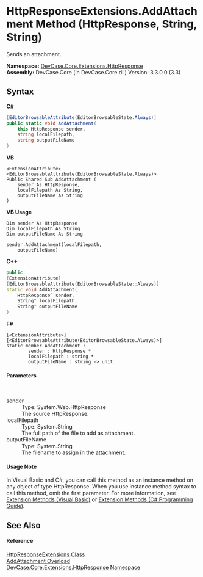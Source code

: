 # HttpResponseExtensions.AddAttachment Method (HttpResponse, String, String)
 

Sends an attachment.

**Namespace:**&nbsp;<a href="N_DevCase_Core_Extensions_HttpResponse">DevCase.Core.Extensions.HttpResponse</a><br />**Assembly:**&nbsp;DevCase.Core (in DevCase.Core.dll) Version: 3.3.0.0 (3.3)

## Syntax

**C#**<br />
``` C#
[EditorBrowsableAttribute(EditorBrowsableState.Always)]
public static void AddAttachment(
	this HttpResponse sender,
	string localFilepath,
	string outputFileName
)
```

**VB**<br />
``` VB
<ExtensionAttribute>
<EditorBrowsableAttribute(EditorBrowsableState.Always)>
Public Shared Sub AddAttachment ( 
	sender As HttpResponse,
	localFilepath As String,
	outputFileName As String
)
```

**VB Usage**<br />
``` VB Usage
Dim sender As HttpResponse
Dim localFilepath As String
Dim outputFileName As String

sender.AddAttachment(localFilepath, 
	outputFileName)
```

**C++**<br />
``` C++
public:
[ExtensionAttribute]
[EditorBrowsableAttribute(EditorBrowsableState::Always)]
static void AddAttachment(
	HttpResponse^ sender, 
	String^ localFilepath, 
	String^ outputFileName
)
```

**F#**<br />
``` F#
[<ExtensionAttribute>]
[<EditorBrowsableAttribute(EditorBrowsableState.Always)>]
static member AddAttachment : 
        sender : HttpResponse * 
        localFilepath : string * 
        outputFileName : string -> unit 

```


#### Parameters
&nbsp;<dl><dt>sender</dt><dd>Type: System.Web.HttpResponse<br />The source HttpResponse.</dd><dt>localFilepath</dt><dd>Type: System.String<br />The full path of the file to add as attachment.</dd><dt>outputFileName</dt><dd>Type: System.String<br />The filename to assign in the attachment.</dd></dl>

#### Usage Note
In Visual Basic and C#, you can call this method as an instance method on any object of type HttpResponse. When you use instance method syntax to call this method, omit the first parameter. For more information, see <a href="https://docs.microsoft.com/dotnet/visual-basic/programming-guide/language-features/procedures/extension-methods">Extension Methods (Visual Basic)</a> or <a href="https://docs.microsoft.com/dotnet/csharp/programming-guide/classes-and-structs/extension-methods">Extension Methods (C# Programming Guide)</a>.

## See Also


#### Reference
<a href="T_DevCase_Core_Extensions_HttpResponse_HttpResponseExtensions">HttpResponseExtensions Class</a><br /><a href="Overload_DevCase_Core_Extensions_HttpResponse_HttpResponseExtensions_AddAttachment">AddAttachment Overload</a><br /><a href="N_DevCase_Core_Extensions_HttpResponse">DevCase.Core.Extensions.HttpResponse Namespace</a><br />